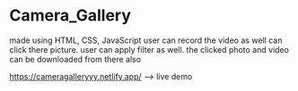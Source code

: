 # Camera_Gallery

made using HTML, CSS, JavaScript 
user can record the video as well can click there picture. user can apply filter as well. the clicked photo and video can be downloaded from there also 

https://cameragalleryyy.netlify.app/ --> live demo
